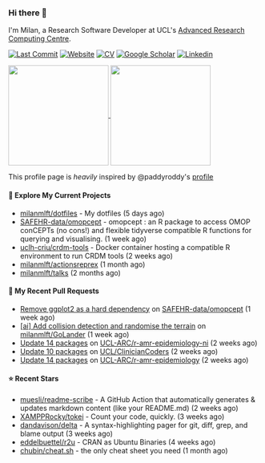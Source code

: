 ### Hi there 👋

I'm Milan, a Research Software Developer at UCL's [Advanced Research Computing
Centre](https://www.ucl.ac.uk/advanced-research-computing/advanced-research-computing-centre).

[![Last Commit](https://img.shields.io/github/last-commit/milanmlft/milanmlft?label=updated)](https://github.com/milanmlft)
[![Website](https://img.shields.io/badge/GitHub%20Pages-222?logo=githubpages&logoColor=fff&style=for-the-badge&style=flat)](https://milanmlft.dev)
[![CV](https://img.shields.io/badge/CV-PDF-pink.svg)](https://milanmlft.netlify.app/uploads/resume.pdf)
[![Google Scholar](https://img.shields.io/badge/Google%20Scholar-4285F4?logo=googlescholar&logoColor=fff&style=for-the-badge&style=flat)](https://scholar.google.com/citations?user=LwW40HQAAAAJ&hl=en)
[![Linkedin](https://img.shields.io/badge/LinkedIn-0A66C2?logo=linkedin&logoColor=fff&style=for-the-badge&style=flat)](http://www.linkedin.com/in/milan-malfait)


<a href="https://github.com/milanmlft/milanmlft#gh-dark-mode-only">
  <img height=200 align="center" src="https://github-readme-stats-paddyroddy.vercel.app/api?username=milanmlft&disable_animations=true&hide_border=true&hide_title=true&include_all_commits=true&rank_icon=github&show=prs_merged,reviews&show_icons=true&theme=tokyonight" />
</a>


<a href="https://github.com/milanmlft/milanmlft#gh-light-mode-only">
  <img height=200 align="center" src="https://github-readme-stats-paddyroddy.vercel.app/api?username=milanmlft&disable_animations=true&hide_border=true&hide_title=true&include_all_commits=true&rank_icon=github&show=prs_merged,reviews&show_icons=true&theme=default" />
</a>

This profile page is _heavily_ inspired by @paddyroddy's [profile](https://github.com/paddyroddy/paddyroddy)

#### 👷 Explore My Current Projects

- [milanmlft/dotfiles](https://github.com/milanmlft/dotfiles) - My dotfiles
  (5 days ago)
- [SAFEHR-data/omopcept](https://github.com/SAFEHR-data/omopcept) - omopcept : an R package to access OMOP conCEPTs (no cons!) and flexible tidyverse compatible R functions for querying and visualising.
  (1 week ago)
- [uclh-criu/crdm-tools](https://github.com/uclh-criu/crdm-tools) - Docker container hosting a compatible R environment to run CRDM tools
  (2 weeks ago)
- [milanmlft/actionsreprex](https://github.com/milanmlft/actionsreprex)
  (1 month ago)
- [milanmlft/talks](https://github.com/milanmlft/talks)
  (2 months ago)

#### 🔨 My Recent Pull Requests

- [Remove ggplot2 as a hard dependency](https://github.com/SAFEHR-data/omopcept/pull/9) on [SAFEHR-data/omopcept](https://github.com/SAFEHR-data/omopcept)
  (1 week ago)
- [[ai] Add collision detection and randomise the terrain](https://github.com/milanmlft/GoLander/pull/2) on [milanmlft/GoLander](https://github.com/milanmlft/GoLander)
  (1 week ago)
- [Update 14 packages](https://github.com/UCL-ARC/r-amr-epidemiology-ni/pull/8) on [UCL-ARC/r-amr-epidemiology-ni](https://github.com/UCL-ARC/r-amr-epidemiology-ni)
  (2 weeks ago)
- [Update 10 packages](https://github.com/UCL/ClinicianCoders/pull/59) on [UCL/ClinicianCoders](https://github.com/UCL/ClinicianCoders)
  (2 weeks ago)
- [Update 14 packages](https://github.com/UCL-ARC/r-amr-epidemiology/pull/70) on [UCL-ARC/r-amr-epidemiology](https://github.com/UCL-ARC/r-amr-epidemiology)
  (2 weeks ago)

#### ⭐ Recent Stars

- [muesli/readme-scribe](https://github.com/muesli/readme-scribe) - A GitHub Action that automatically generates &amp; updates markdown content (like your README.md)
  (2 weeks ago)
- [XAMPPRocky/tokei](https://github.com/XAMPPRocky/tokei) - Count your code, quickly.
  (3 weeks ago)
- [dandavison/delta](https://github.com/dandavison/delta) - A syntax-highlighting pager for git, diff, grep, and blame output
  (3 weeks ago)
- [eddelbuettel/r2u](https://github.com/eddelbuettel/r2u) - CRAN as Ubuntu Binaries
  (4 weeks ago)
- [chubin/cheat.sh](https://github.com/chubin/cheat.sh) - the only cheat sheet you need
  (1 month ago)
